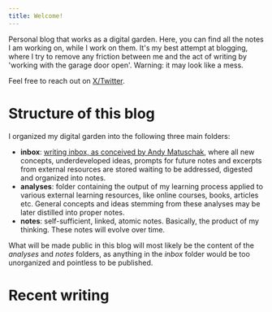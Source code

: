 ```yaml
---
title: Welcome!
---
```


Personal blog that works as a digital garden. Here, you can find all the notes I am working on, while I work on them. It's my best attempt at blogging, where I try to remove any friction between me and the act of writing by 'working with the garage door open'.
Warning: it may look like a mess. 

Feel free to reach out on [X/Twitter](https://x.com/pentamatteo_).

# Structure of this blog
I organized my digital garden into the following three main folders:
- **inbox**: [writing inbox, as conceived by Andy Matuschak](https://notes.andymatuschak.org/zUP4GuzPF33dWkZPiu9N6V5), where all new concepts, underdeveloped ideas, prompts for future notes and excerpts from external resources are stored waiting to be addressed, digested and organized into notes.
- **analyses**: folder containing the output of my learning process applied to various external learning resources, like online courses, books, articles etc. General concepts and ideas stemming from these analyses may be later distilled into proper notes.
- **notes**: self-sufficient, linked, atomic notes. Basically, the product of my thinking. These notes will evolve over time.

What will be made public in this blog will most likely be the content of the *analyses* and *notes* folders, as anything in the *inbox* folder would be too unorganized and pointless to be published.

# Recent writing